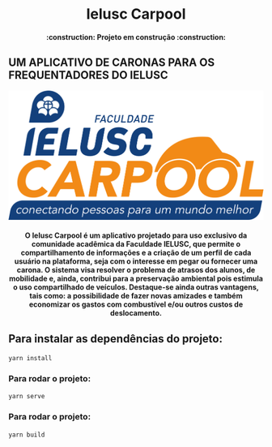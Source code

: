 <h1 align="center"> Ielusc Carpool </h1>

<h4 align="center"> 
    :construction:  Projeto em construção  :construction:
</h4>

## UM APLICATIVO DE CARONAS PARA OS FREQUENTADORES DO IELUSC

<p align="center">
<img src="./src/assets/LogoIC.png"/>
</p>

<h4 align="center">
    O Ielusc Carpool é um aplicativo projetado para uso exclusivo da comunidade acadêmica da Faculdade IELUSC, que permite o compartilhamento de informações e a criação de um perfil de cada usuário na plataforma, seja com o interesse em pegar ou fornecer uma carona.
    O sistema visa resolver o problema de atrasos dos alunos, de mobilidade e, ainda, contribui para a preservação ambiental pois estimula o uso compartilhado de veículos. Destaque-se ainda outras vantagens, tais como: a possibilidade de fazer novas amizades e também economizar os gastos com combustível e/ou outros custos de deslocamento. 
</h4>

## Para instalar as dependências do projeto:
```
yarn install
```

### Para rodar o projeto:
```
yarn serve
```

### Para rodar o projeto:
```
yarn build
```


